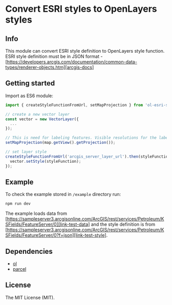 # Convert ESRI styles to OpenLayers styles

## Info

This module can convert ESRI style definition to OpenLayers style function. ESRI style definition must be in JSON format - [https://developers.arcgis.com/documentation/common-data-types/renderer-objects.htm][arcgis-docs]

## Getting started

Import as ES6 module:

```javascript
import { createStyleFunctionFromUrl, setMapProjection } from 'ol-esri-style';

// create a new vector layer
const vector = new VectorLayer({
  ...
});

// This is need for labeling features. Visible resolutions for the labels are calculated using map projection units.
setMapProjection(map.getView().getProjection());

// set layer style
createStyleFunctionFromUrl('arcgis_server_layer_url').then(styleFunction => {
  vector.setStyle(styleFunction);
});
```

## Example

To check the example stored in `/example` directory run:

```bash
npm run dev
```

The example loads data from [https://sampleserver3.arcgisonline.com/ArcGIS/rest/services/Petroleum/KSFields/FeatureServer/0][link-test-data] and the style definition is from [https://sampleserver3.arcgisonline.com/ArcGIS/rest/services/Petroleum/KSFields/FeatureServer/0?f=json][link-test-style].

## Dependencies

- [ol][link-npm-ol]
- [parcel][parcel-url]

## License

The MIT License (MIT).

[link-npm-ol]: https://www.npmjs.com/package/ol
[parcel-url]: https://parceljs.org
[arcgis-docs]: https://developers.arcgis.com/documentation/common-data-types/renderer-objects.htm
[link-test-style]: https://sampleserver3.arcgisonline.com/ArcGIS/rest/services/Petroleum/KSFields/FeatureServer/0?f=json
[link-test-data]: https://sampleserver3.arcgisonline.com/ArcGIS/rest/services/Petroleum/KSFields/FeatureServer/0
